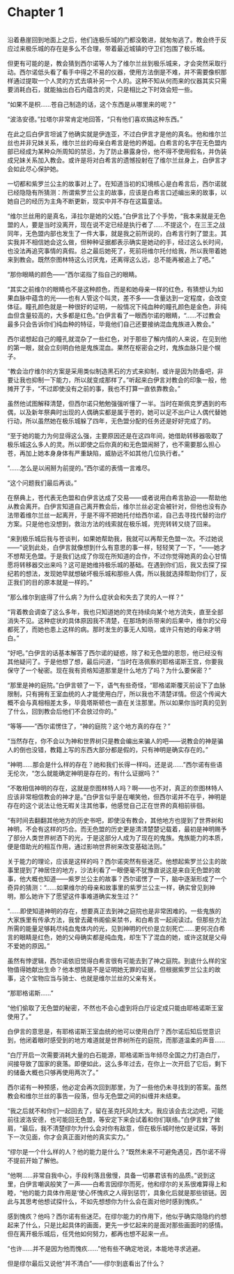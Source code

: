 # Chapter 1

<br>
沿着悬崖回到地面上之后，他们连极乐城的门都没敢进，就匆匆逃了。教会终于反应过来极乐城的存在是多么不合理，带着最近城镇的守卫们包围了极乐城。

但更有可能的是，教会猜到西尔诺等人为了维尔兰丝到极乐城来，才会突然采取行动。西尔诺低头看了看手中得之不易的仪器，使用方法倒是不难，并不需要像枳那样通过提取一个人灵的方式去填补另一个人的。这种不知从何而来的仪器其实只需要消耗白石，就能抽出白石内蕴含的灵，只是相比之下时效会短一些。

“如果不是枳……苍自己制造的话，这个东西是从哪里来的呢？”

“波洛安德。”拉塔尔非常肯定地回答，“只有他们喜欢搞这种东西。”

在此之后白伊言坦诚了他确实就是伊连亚，不过白伊言才是他的真名。他和维尔兰丝也并非兄妹关系，维尔兰丝的母亲白希言是他的养姐。白希言的名字在无色盟内部已经成为某种众所周知的禁忌，为了防止暴露身份，他不得不使用假名，并伪装成兄妹关系加入教会。或许是将对白希言的遗憾投射在了维尔兰丝身上，白伊言才会如此尽心保护她。

一切都和紫罗兰公主的故事对上了。在知道当初的幻境核心是白希言后，西尔诺就已经隐隐有所猜测：所谓紫罗兰公主的故事，应该是白希言口述编出来的故事，以她自己的经历为主角不断更新，现实中并不存在这篇童话。

“维尔兰丝用的是真名，泽拉尔是她的父姓。”白伊言比了个手势，“我本来就是无色盟的人，要是当时没离开，现在说不定已经是执行者了……不提这个，在三王之战同年，无色盟内部也发生了一件大事，就是我之前所说的，白希言行刺了盟主。其实我并不相信她会这么做，但种种证据都表示确实是她动的手，经过这么长时间，也没法再追究事情的真假。总之最后她死了，死前将维尔托付给我，所以我带着她来到教会。既然奈图林特这么讨厌鬼，还离得这么远，总不能再被追上了吧。”

“那你眼睛的颜色——”西尔诺指了指自己的眼睛。

“其实之前维尔的眼睛也不是这种颜色，而是和她母亲一样的红色，有猜想认为如果血脉中蕴含的光——也有人管这个叫灵，差不多——含量达到一定程度，会改变体征。瞳孔颜色就是一种很好的证明，一般情况下纯血种的瞳孔颜色是金色，非纯血但含量较高的，大多都是红色。”白伊言看了一眼西尔诺的眼睛，“……不过教会最多只会告诉你们纯血种的特征，毕竟他们自己还要接纳混血鬼族进入教会。”

西尔诺想起自己的瞳孔就混杂了一些红色，对于那些了解内情的人来说，在见到他的第一眼，就会立刻明白他是鬼族混血。果然在枢密会之时，鬼族血脉只是个幌子。

“教会治疗维尔的方案是采用类似制造黑石的方式来抑制，或许是因为防备吧，非要让我也抑制一下能力，所以就变成那样了。”听起来白伊言对教会的印象一般，他摊开了手，“不过即使没有之前的事，我也不打算一直依靠教会。”

虽然他试图解释清楚，但西尔诺只勉勉强强听懂了一半。当时在斯佩克罗遇到的布偶，以及新年祭典时出现的人偶确实都是属于苍的，她可以足不出户让人偶代替她行动，所以虽然她在极乐城躲了四年，无色盟分配的任务还是好好完成了的。

“至于她的能力为何显得这么强，主要原因还是在这四年间，她借助转移器吸取了极乐城这么多人的灵。所以即使之后你真的和无色盟闹掰了，也不需要那么担心苍，再加上她本身身体有严重缺陷，威胁远不如其他几位执行者。”

“……怎么是以闹掰为前提的。”西尔诺的表情一言难尽。

“这个问题我们最后再谈。”

在祭典上，苍代表无色盟和白伊言达成了交易——或者说用白希言胁迫——帮助他从教会离开。白伊言知道自己离开教会后，维尔兰丝必定会被针对，但他也没有办法带着维尔兰丝一起离开，于是不得不把她托付给西尔诺，自己去寻找代替的治疗方案。只是他也没想到，救治方法的线索就在极乐城，兜兜转转又绕了回来。

“来到极乐城后我与苍谈判，如果她帮助我，我就可以再帮无色盟一次。不过她说——”说到此处，白伊言就像想到什么有意思的事一样，轻轻笑了一下，“——她才不想帮无色盟。于是我们达成了你现在所知道的合作，不过你觉得她真的会心甘情愿将转移器交出来吗？这可是她维持极乐城的基础。在遇到你们后，我又去探了探纪若的想法，发现她早就想破坏极乐城和那些人偶，所以我就选择帮助你们了，反正我们的目的原本就是一样的。”

“那么维尔到底得了什么病？为什么症状会和失去了灵的人一样？”

“背着教会调查了这么多年，我也只知道她的灵在持续向某个地方流失，直至全部消失不见。这种症状的具体原因我不清楚，在那场刺杀带来的后果中，维尔的父母都死了，而她也患上这样的病。那时发生的事无人知晓，或许只有她的母亲才明白。”

“好吧。”白伊言的话基本解答了西尔诺的疑惑，除了和无色盟的恩怨，他已经没有其他疑问了。于是他想了想，最后问道，“当时在洛佩察的耶格诺斯王宫，你要我保守了一个秘密。现在我有资格知道那里是什么地方了吗？为什么要保密？”

“那里是神的庭院。”白伊言顿了一下，语气有些奇怪，“耶格诺斯覆灭前设下了血脉限制，只有拥有王室血统的人才能使用白厅，所以我也不清楚详情。但这个传闻大概不会与真相相差太多，毕竟塔斯顿也一直在关注那里。所以如果你当时真的见到了什么，回到教会后他们不会放过你的。”

“等等——”西尔诺愣住了，“神的庭院？这个地方真的存在？”

“当然存在，你不会以为神和世界树只是教会编出来骗人的吧——说教会的神是骗人的倒也没错，教籍上写的东西大部分都是假的，只有神明是确实存在的。”

“神明……那会是什么样的存在？祂和我们长得一样吗，还是说……”西尔诺有些语无伦次，“怎么就能确定神明是存在的，有什么证据吗？”

“不敢相信神明的存在，这就是奈图林特人吗？啊——也不对，真正的奈图林特人应该非常相信教会的神才是。”白伊言似乎是在嘲笑他，但西尔诺并不在乎，神明是存在的这个说法让他无暇关注其他事，他感觉自己正在世界的真相前徘徊。

“有时间去翻翻其他地方的历史书吧，即使没有教会，其他地方也提到了世界树和神明，不会有这样的巧合。而无色盟的历史更是清清楚楚记载着，最初是神明赐予了部分人类世界树洒下的光，于是这部分人成为了现在的鬼族。鬼族能力的本质，便是借助光的相互作用，通过影响世界树来改变基础法则。”

关于能力的理论，应该是这样的吗？西尔诺突然有些迷茫。他想起紫罗兰公主的故事里提到了神居住的地方，沙法利看了一眼便毫不犹豫直说这是来自无色盟的故事，他大概也知道——紫罗兰公主的故事？西尔诺愣了一下，脑中逐渐形成了一个奇异的猜测：“……如果维尔的母亲和故事里的紫罗兰公主一样，确实曾见到神明，那么她许下了愿望这件事难道确实发生过？”

“……即使知道神明的存在，想要真正去到神之庭院也是非常困难的。一些鬼族的大家族里有传承方法，我曾去藏书阁偷来禁书，和白希言一起阅读过。但那些方法所需的能量足够耗尽纯血鬼体内的光，见到神明的代价是立刻死亡……更何况白希言的眼睛是红色，她的父母确实都是纯血鬼，却生下了混血的她，或许这就是父母不爱她的原因。”

虽然有悖逻辑，西尔诺依旧觉得白希言很有可能去到了神之庭院。到底什么样的宝物值得她献出生命？他本想猜是不是证明她无罪的证据，但根据紫罗兰公主的故事，这个宝物应当与骑士、也就是维尔兰丝的父亲有关。

“那耶格诺斯……”

“他们偷取了无色盟的秘密，不然也不会心虚到将白厅设定成只能由耶格诺斯王室使用了。”

白伊言的意思是，有耶格诺斯王室血统的他可以使用白厅？西尔诺后知后觉意识到，他闭着眼时感受到的地方难道就是世界树所在的庭院，而那道温柔的声音……

“白厅开启一次需要消耗大量的白石能源，耶格诺斯当年倾尽全国之力打造白厅，间接导致了国家的衰落。即便如此，这么多年过去，在你上一次开启了它后，剩下的储备大概也只够再使用两次了。”

西尔诺有一种预感，他必定会再次回到那里，为了一些他仍未寻找到的答案。虽然教会和维尔兰丝的事告一段落，但与无色盟之间的纠缠并未结束。

“我之后就不和你们一起回去了，留在圣克托风险太大。我应该会去北边吧，可能前往波洛安德，也可能回无色盟，等安定下来会试着和你们联络。”白伊言耸了耸肩，“最后，我不清楚缪尔为什么会对你有敌意，但在极乐城时他仅是试探，等到下一次见面，你才会真正面对他的真实实力。”

“缪尔是一个什么样的人？他的能力是什么？”既然未来不可避免遇见，西尔诺不得不提前开始了解他。

“他啊……非常自我中心，手段利落且傲慢，具备一切暴君该有的品质。”说到这里，白伊言嘲讽般笑了一声——白希言因缪尔而死，他和缪尔的关系很难算得上和睦，“他的能力具体作用是‘使心怀愧疚之人得到惩罚’，具象化后就是那些锁链。因此与其思考他想试探什么，不如先想想你为什么会在面对他时感到愧疚。”

感到愧疚？他吗？西尔诺有些迷茫。在缪尔能力的作用下，他似乎确实隐隐约约想起来了什么，只是比起具体的画面，更先一步忆起来的是面对那些画面时的感情。但在离开极乐城后，任凭他如何努力，都再也想不起来一点。

“也许……并不是因为他而愧疚……”他有些不确定地说，本能地寻求逃避。

但是缪尔最后又说他“并不清白”——缪尔到底看出了什么？

